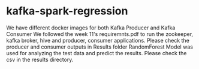 # kafka-spark-regression
We have different docker images for both Kafka Producer and Kafka Consumer
We followed the week 11's requiremnts.pdf to run the zookeeper, kafka broker, hive and producer, consumer applications.
Please check the producer and consumer outputs in Results folder
RandomForest Model was used for analyzing the test data and predict the results.
Please check the csv in the results directory.
